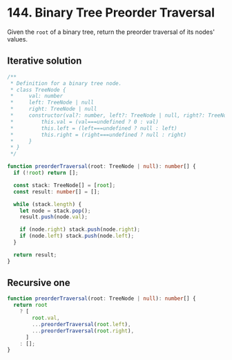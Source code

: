# 144. Binary Tree Preorder Traversal

Given the `root` of a binary tree, return the preorder traversal of its nodes' values.

## Iterative solution

```ts
/**
 * Definition for a binary tree node.
 * class TreeNode {
 *     val: number
 *     left: TreeNode | null
 *     right: TreeNode | null
 *     constructor(val?: number, left?: TreeNode | null, right?: TreeNode | null) {
 *         this.val = (val===undefined ? 0 : val)
 *         this.left = (left===undefined ? null : left)
 *         this.right = (right===undefined ? null : right)
 *     }
 * }
 */

function preorderTraversal(root: TreeNode | null): number[] {
  if (!root) return [];

  const stack: TreeNode[] = [root];
  const result: number[] = [];

  while (stack.length) {
    let node = stack.pop();
    result.push(node.val);

    if (node.right) stack.push(node.right);
    if (node.left) stack.push(node.left);
  }

  return result;
}
```

## Recursive one

```ts
function preorderTraversal(root: TreeNode | null): number[] {
  return root
    ? [
        root.val,
        ...preorderTraversal(root.left),
        ...preorderTraversal(root.right),
      ]
    : [];
}
```
